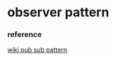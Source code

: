 # observer pattern

### reference
[wiki pub sub pattern](https://en.wikipedia.org/wiki/Publish%E2%80%93subscribe_pattern)

